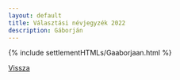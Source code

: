 ```yaml
---
layout: default
title: Választási névjegyzék 2022
description: Gáborján
---
```


{% include settlementHTMLs/Gaaborjaan.html %}

[Vissza](./)